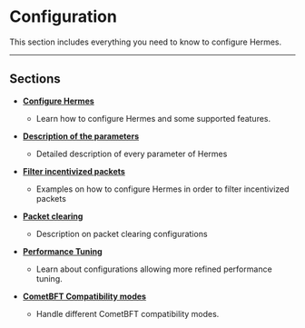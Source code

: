# Configuration

This section includes everything you need to know to configure Hermes.

---

## Sections

* **[Configure Hermes](./configure-hermes.md)**
    * Learn how to configure Hermes and some supported features.

* **[Description of the parameters](./description.md)**
    * Detailed description of every parameter of Hermes

* **[Filter incentivized packets](./filter-incentivized.md)**
    * Examples on how to configure Hermes in order to filter incentivized packets

* **[Packet clearing](./packet-clearing.md)**
    * Description on packet clearing configurations

- **[Performance Tuning](./performance.md)**
    * Learn about configurations allowing more refined performance tuning.

- **[CometBFT Compatibility modes](./comet-compat-mode.md)**
    * Handle different CometBFT compatibility modes.